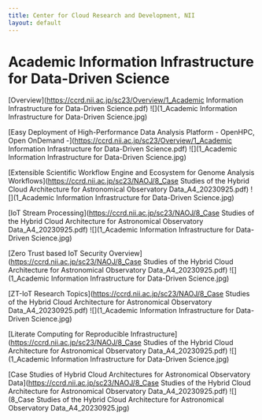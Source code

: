 ```yaml
---
title: Center for Cloud Research and Development, NII
layout: default
---
```

# Academic Information Infrastructure for Data-Driven Science

[Overview](https://ccrd.nii.ac.jp/sc23/Overview/1_Academic Information Infrastructure for Data-Driven Science.pdf)
![](1_Academic Information Infrastructure for Data-Driven Science.jpg)

[Easy Deployment of High-Performance Data Analysis Platform  - OpenHPC, Open OnDemand -](https://ccrd.nii.ac.jp/sc23/Overview/1_Academic Information Infrastructure for Data-Driven Science.pdf)
![](1_Academic Information Infrastructure for Data-Driven Science.jpg)

[Extensible Scientific Workflow Engine and Ecosystem for Genome Analysis Workflows](https://ccrd.nii.ac.jp/sc23/NAOJ/8_Case Studies of the Hybrid Cloud Architecture for Astronomical Observatory Data_A4_20230925.pdf)
![](1_Academic Information Infrastructure for Data-Driven Science.jpg)

[IoT Stream Processing](https://ccrd.nii.ac.jp/sc23/NAOJ/8_Case Studies of the Hybrid Cloud Architecture for Astronomical Observatory Data_A4_20230925.pdf)
![](1_Academic Information Infrastructure for Data-Driven Science.jpg)

[Zero Trust based IoT Security Overview](https://ccrd.nii.ac.jp/sc23/NAOJ/8_Case Studies of the Hybrid Cloud Architecture for Astronomical Observatory Data_A4_20230925.pdf)
![](1_Academic Information Infrastructure for Data-Driven Science.jpg)

[ZT-IoT Research Topics](https://ccrd.nii.ac.jp/sc23/NAOJ/8_Case Studies of the Hybrid Cloud Architecture for Astronomical Observatory Data_A4_20230925.pdf)
![](1_Academic Information Infrastructure for Data-Driven Science.jpg)

[Literate Computing for Reproducible Infrastructure](https://ccrd.nii.ac.jp/sc23/NAOJ/8_Case Studies of the Hybrid Cloud Architecture for Astronomical Observatory Data_A4_20230925.pdf)
![](1_Academic Information Infrastructure for Data-Driven Science.jpg)

[Case Studies of Hybrid Cloud Architectures for Astronomical Observatory Data](https://ccrd.nii.ac.jp/sc23/NAOJ/8_Case Studies of the Hybrid Cloud Architecture for Astronomical Observatory Data_A4_20230925.pdf)
![](8_Case Studies of the Hybrid Cloud Architecture for Astronomical Observatory Data_A4_20230925.jpg)


